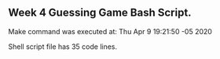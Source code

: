 ## Week 4 Guessing Game Bash Script.

Make command was executed at:
Thu Apr  9 19:21:50 -05 2020

Shell script file has 
35
 code lines.
